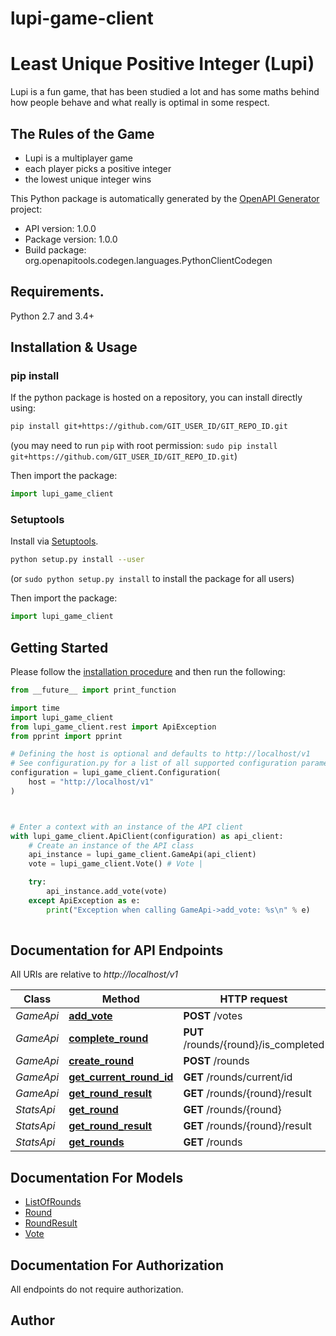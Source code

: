 # lupi-game-client
# Least Unique Positive Integer (Lupi)

Lupi is a fun game, that has been studied a lot and has some maths
behind how people behave and what really is optimal in some respect.

## The Rules of the Game

- Lupi is a multiplayer game
- each player picks a positive integer
- the lowest unique integer wins


This Python package is automatically generated by the [OpenAPI Generator](https://openapi-generator.tech) project:

- API version: 1.0.0
- Package version: 1.0.0
- Build package: org.openapitools.codegen.languages.PythonClientCodegen

## Requirements.

Python 2.7 and 3.4+

## Installation & Usage
### pip install

If the python package is hosted on a repository, you can install directly using:

```sh
pip install git+https://github.com/GIT_USER_ID/GIT_REPO_ID.git
```
(you may need to run `pip` with root permission: `sudo pip install git+https://github.com/GIT_USER_ID/GIT_REPO_ID.git`)

Then import the package:
```python
import lupi_game_client
```

### Setuptools

Install via [Setuptools](http://pypi.python.org/pypi/setuptools).

```sh
python setup.py install --user
```
(or `sudo python setup.py install` to install the package for all users)

Then import the package:
```python
import lupi_game_client
```

## Getting Started

Please follow the [installation procedure](#installation--usage) and then run the following:

```python
from __future__ import print_function

import time
import lupi_game_client
from lupi_game_client.rest import ApiException
from pprint import pprint

# Defining the host is optional and defaults to http://localhost/v1
# See configuration.py for a list of all supported configuration parameters.
configuration = lupi_game_client.Configuration(
    host = "http://localhost/v1"
)



# Enter a context with an instance of the API client
with lupi_game_client.ApiClient(configuration) as api_client:
    # Create an instance of the API class
    api_instance = lupi_game_client.GameApi(api_client)
    vote = lupi_game_client.Vote() # Vote | 

    try:
        api_instance.add_vote(vote)
    except ApiException as e:
        print("Exception when calling GameApi->add_vote: %s\n" % e)
    
```

## Documentation for API Endpoints

All URIs are relative to *http://localhost/v1*

Class | Method | HTTP request | Description
------------ | ------------- | ------------- | -------------
*GameApi* | [**add_vote**](docs/GameApi.md#add_vote) | **POST** /votes | 
*GameApi* | [**complete_round**](docs/GameApi.md#complete_round) | **PUT** /rounds/{round}/is_completed | 
*GameApi* | [**create_round**](docs/GameApi.md#create_round) | **POST** /rounds | 
*GameApi* | [**get_current_round_id**](docs/GameApi.md#get_current_round_id) | **GET** /rounds/current/id | 
*GameApi* | [**get_round_result**](docs/GameApi.md#get_round_result) | **GET** /rounds/{round}/result | 
*StatsApi* | [**get_round**](docs/StatsApi.md#get_round) | **GET** /rounds/{round} | 
*StatsApi* | [**get_round_result**](docs/StatsApi.md#get_round_result) | **GET** /rounds/{round}/result | 
*StatsApi* | [**get_rounds**](docs/StatsApi.md#get_rounds) | **GET** /rounds | 


## Documentation For Models

 - [ListOfRounds](docs/ListOfRounds.md)
 - [Round](docs/Round.md)
 - [RoundResult](docs/RoundResult.md)
 - [Vote](docs/Vote.md)


## Documentation For Authorization

 All endpoints do not require authorization.

## Author




